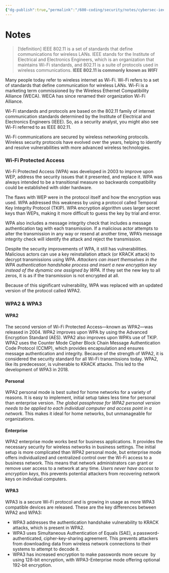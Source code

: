 ```yaml
---
{"dg-publish":true,"permalink":"/600-coding/security/notes/cybersec-ieee-802-11/","tags":["CyberSecurity"]}
---
```



# Notes
> [!definition] 
> IEEE 802.11 is a set of standards that define communications for wireless LANs. IEEE stands for the Institute of Electrical and Electronics Engineers, which is an organization that maintains Wi-Fi standards, and 802.11 is a suite of protocols used in wireless communications. **IEEE 802.11 is commonly known as *WIFI***

Many people today refer to wireless internet as Wi-Fi. Wi-Fi refers to a set of standards that define communication for wireless LANs. Wi-Fi is a marketing term commissioned by the Wireless Ethernet Compatibility Alliance (WECA). WECA has since renamed their organization Wi-Fi Alliance. 

Wi-Fi standards and protocols are based on the 802.11 family of internet communication standards determined by the Institute of Electrical and Electronics Engineers (IEEE). So, as a security analyst, you might also see Wi-Fi referred to as IEEE 802.11.

Wi-Fi communications are secured by wireless networking protocols. Wireless security protocols have evolved over the years, helping to identify and resolve vulnerabilities with more advanced wireless technologies.

### Wi-Fi Protected Access

Wi-Fi Protected Access (WPA) was developed in 2003 to improve upon WEP, address the security issues that it presented, and replace it. WPA was always intended to be a transitional measure so backwards compatibility could be established with older hardware.

The flaws with WEP were in the protocol itself and how the encryption was used. WPA addressed this weakness by using a protocol called Temporal Key Integrity Protocol (TKIP). WPA encryption algorithm uses larger secret keys than WEPs, making it more difficult to guess the key by trial and error.

WPA also includes a message integrity check that includes a message authentication tag with each transmission. If a malicious actor attempts to alter the transmission in any way or resend at another time, WPA’s message integrity check will identify the attack and reject the transmission.

Despite the security improvements of WPA, it still has vulnerabilities. Malicious actors can use a key reinstallation attack (or KRACK attack) to decrypt transmissions using WPA. *Attackers can insert themselves in the WPA authentication handshake process and insert a new encryption key instead of the dynamic one assigned by WPA.* If they set the new key to all zeros, it is as if the transmission is not encrypted at all.

Because of this significant vulnerability, WPA was replaced with an updated version of the protocol called WPA2.

### WPA2 & WPA3

#### WPA2

The second version of Wi-Fi Protected Access—known as WPA2—was released in 2004. WPA2 improves upon WPA by using the Advanced Encryption Standard (AES). WPA2 also improves upon WPA’s use of TKIP. WPA2 uses the Counter Mode Cipher Block Chain Message Authentication Code Protocol (CCMP), which provides encapsulation and ensures message authentication and integrity. Because of the strength of WPA2, it is considered the security standard for all Wi-Fi transmissions today. WPA2, like its predecessor, is vulnerable to KRACK attacks. This led to the development of WPA3 in 2018. 

#### Personal

WPA2 personal mode is best suited for home networks for a variety of reasons. It is easy to implement, initial setup takes less time for personal than enterprise version. *The global passphrase for WPA2 personal version needs to be applied to each individual computer and access point in a network*. This makes it ideal for home networks, but unmanageable for organizations. 
#### Enterprise
WPA2 enterprise mode works best for business applications. It provides the necessary security for wireless networks in business settings. The initial setup is more complicated than WPA2 personal mode, but enterprise mode offers individualized and centralized control over the Wi-Fi access to a business network. This means that network administrators can grant or remove user access to a network at any time. *Users never have access to encryption keys*, this prevents potential attackers from recovering network keys on individual computers.

#### WPA3
WPA3 is a secure Wi-Fi protocol and is growing in usage as more WPA3 compatible devices are released. These are the key differences between WPA2 and WPA3:

- WPA3 addresses the authentication handshake vulnerability to KRACK attacks, which is present in WPA2. 
- WPA3 uses Simultaneous Authentication of Equals (SAE), a password-authenticated, cipher-key-sharing agreement. This prevents attackers from downloading data from wireless network connections to their systems to attempt to decode it.
- WPA3 has increased encryption to make passwords more secure  by using 128-bit encryption, with WPA3-Enterprise mode offering optional 192-bit encryption.
